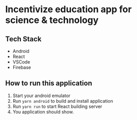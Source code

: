 # Incentivize education app for science & technology

## Tech Stack

- Android
- React
- VSCode
- Firebase

## How to run this application

1. Start your android emulator
2. Run `yarn android` to build and install application
3. Run `yarn run` to start React building server
4. You application should show.
